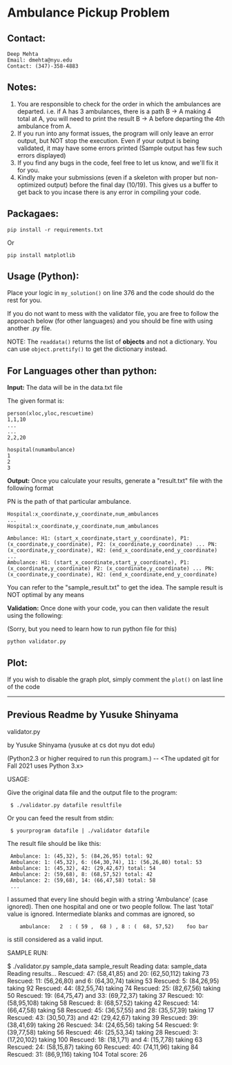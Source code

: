 
# Ambulance Pickup Problem

## Contact:

```angular2html
Deep Mehta
Email: dmehta@nyu.edu
Contact: (347)-358-4883
```

## Notes:

   1. You are responsible to check for the order in which the ambulances are departed. 
i.e. if A has 3 ambulances, there is a path B -> A making 4 total at A, 
you will need to print the result B -> A before departing the 4th ambulance from A.
   2. If you run into any format issues, the program will only leave an error output, but NOT stop the execution.
Even if your output is being validated, it may have some errors printed (Sample output has few such errors displayed)
   3. If you find any bugs in the code, feel free to let us know, and we'll fix it for you.
   4. Kindly make your submissions (even if a skeleton with proper but non-optimized output) before the final day (10/19). 
This gives us a buffer to get back to you incase there is any error in compiling your code.

## Packagaes:

`pip install -r requirements.txt`

Or

`pip install matplotlib`

## Usage (Python):

Place your logic in `my_solution()` on line 376 and the code should do the rest for you.

If you do not want to mess with the validator file, you are free to follow the approach below (for other languages)
and you should be fine with using another .py file.

NOTE: The `readdata()` returns the list of **objects** and not a dictionary. 
You can use `object.prettify()` to get the dictionary instead.

## For Languages other than python:

**Input:** The data will be in the data.txt file

The given format is:

```angular2html
person(xloc,yloc,rescuetime)
1,1,10
...
...
2,2,20

hospital(numambulance)
1
2
3
```

**Output:** Once you calculate your results, generate a "result.txt" file with the following format

PN is the path of that particular ambulance.
```angular2html
Hospital:x_coordinate,y_coordinate,num_ambulances
...
Hospital:x_coordinate,y_coordinate,num_ambulances

Ambulance: H1: (start_x_coordinate,start_y_coordinate), P1: (x_coordinate,y_coordinate), P2: (x_coordinate,y_coordinate) ... PN: (x_coordinate,y_coordinate), H2: (end_x_coordinate,end_y_coordinate)  
...
Ambulance: H1: (start_x_coordinate,start_y_coordinate), P1: (x_coordinate,y_coordinate) P2: (x_coordinate,y_coordinate) ... PN: (x_coordinate,y_coordinate), H2: (end_x_coordinate,end_y_coordinate)
```
You can refer to the "sample_result.txt" to get the idea. The sample result is NOT optimal by any means

**Validation:** Once done with your code, you can then validate the result using the following:

(Sorry, but you need to learn how to run python file for this)

`python validator.py`

## Plot:

If you wish to disable the graph plot, simply comment the `plot()` on last line of the code

--------------------------------------------------------------------------
## Previous Readme by Yusuke Shinyama
validator.py

by Yusuke Shinyama (yusuke at cs dot nyu dot edu)

(Python2.3 or higher required to run this program.) -- <The updated git for Fall 2021 uses Python 3.x>


USAGE:

   Give the original data file and the output file to the program:

     $ ./validator.py datafile resultfile

   Or you can feed the result from stdin:

     $ yourprogram datafile | ./validator datafile

   The result file should be like this:

     Ambulance: 1: (45,32), 5: (84,26,95) total: 92
     Ambulance: 1: (45,32), 6: (64,30,74), 11: (56,26,80) total: 53
     Ambulance: 1: (45,32), 42: (29,42,67) total: 54
     Ambulance: 2: (59,68), 8: (68,57,52) total: 42
     Ambulance: 2: (59,68), 14: (66,47,58) total: 58
     ...

   I assumed that every line should begin with a string 'Ambulance' (case ignored).
   Then one hospital and one or two people follow. The last 'total' value is ignored.
   Intermediate blanks and commas are ignored, so 

        ambulance:   2  : ( 59 ,  68 ) , 8 : (  68, 57,52)    foo bar

   is still considered as a valid input.


SAMPLE RUN:

   $ ./validator.py sample_data sample_result
   Reading data: sample_data
   Reading results...
   Rescued: 47: (58,41,85) and 20: (62,50,112) taking 73
   Rescued: 11: (56,26,80) and 6: (64,30,74) taking 53
   Rescued: 5: (84,26,95) taking 92
   Rescued: 44: (82,55,74) taking 74
   Rescued: 25: (82,67,56) taking 50
   Rescued: 19: (64,75,47) and 33: (69,72,37) taking 37
   Rescued: 10: (58,95,108) taking 58
   Rescued: 8: (68,57,52) taking 42
   Rescued: 14: (66,47,58) taking 58
   Rescued: 45: (36,57,55) and 28: (35,57,39) taking 17
   Rescued: 43: (30,50,73) and 42: (29,42,67) taking 39
   Rescued: 39: (38,41,69) taking 26
   Rescued: 34: (24,65,56) taking 54
   Rescued: 9: (39,77,58) taking 56
   Rescued: 46: (25,53,34) taking 28
   Rescued: 3: (17,20,102) taking 100
   Rescued: 18: (18,1,71) and 4: (15,7,78) taking 63
   Rescued: 24: (58,15,87) taking 60
   Rescued: 40: (74,11,96) taking 84
   Rescued: 31: (86,9,116) taking 104
   Total score: 26
